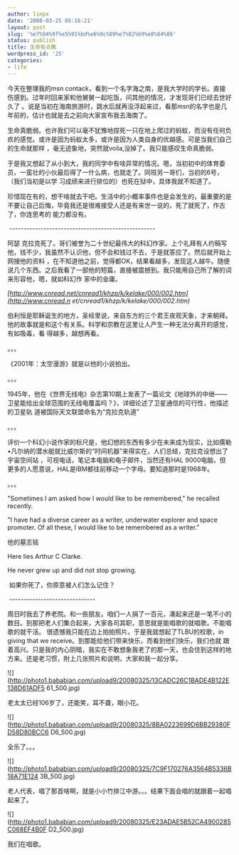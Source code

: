 ```yaml
---
author: linpx
date: '2008-03-25 05:16:21'
layout: post
slug: '%e7%94%9f%e5%91%bd%e6%9c%89%e7%82%b9%e8%84%86'
status: publish
title: 生命有点脆
wordpress_id: '25'
categories:
- life
---
```


  

今天在整理我的msn contack，看到一个名字海之南，是我大学时的学长。直接伤感到。过年时回来家和他舅舅一起吃饭，问其他的情况，才发现哥们已经去世好久了
。说是当初在海南旅游时，跳水后就再没浮起来过，看那msn的名字也是几年前的，估计也就是去之前向大家宣布我去海南了。

生命真脆弱。也许我们可以毫不犹豫地捏死一只在地上爬过的蚂蚁，而没有任何负疚的感觉。或许是因为蚂蚁太多，或许是因为人类自身的优越感。可是当我们自己的生命就那样
，毫无迹象地，突然就voila,没掉了。我只能感叹生命真脆弱。

于是我又想起了从小到大，我的同学中有啥异常的情况。嗯，当初初中的体育委员，一蛮壮的小伙最后得了一什么病，也就走了。同班另一哥们，当初的6号，（我们当初是以学
习成绩来进行排位的）也死在狱中，具体我就不知道了。

珍惜现在有的，想干啥就去干吧。生活中的小概率事件也是会发生的，最重要的是不要让自己后悔，毕竟我还是很难接受人还是有来世一说的，死了就死了，作古了，你连思考的
能力都没有。

 ---------------------------------------------------

阿瑟 克拉克死了。哥们被誉为二十世纪最伟大的科幻作家。上个礼拜有人约稿写他，钱不少，我虽然不认识他，但不会和钱过不去，于是就答应了。然后就开始上网搜他的资料
，在不知道他之前，觉得都OK，结果看越多，发现这人越牛。随便说几个东西。之后我看了一部他的短篇，直接被震撼到。我只能用自己所了解的词来形容他，嗯，就如科幻作
家中的金庸。

_[http://www.cnread.net/cnread1/khzp/k/kelake/000/002.htm](http://www.cnread.n
et/cnread1/khzp/k/kelake/000/002.htm)_

伯利恒是耶稣诞生的地方，圣经里说，来自东方的三个君王夜观天象，才来朝拜。他的故事就是和这个有关系。科学和宗教在这里让人产生一种无法分离开的感觉，有如吸毒，看
得越多，越想再看。

。。。

《2001年：太空漫游》就是以他的小说拍出。

。。。

1945年，他在《世界无线电》杂志第10期上发表了一篇论文《地球外的中继——卫星能给出全球范围的无线电覆盖吗？》，详细论述了卫星通信的可行性，他描述的卫星轨
道被国际天文联盟命名为“克拉克轨道”

。。。

评价一个科幻小说作家的标尺是，他幻想的东西有多少在未来成为现实，比如儒勒•凡尔纳的潜水艇就比威尔斯的“时间机器”来得实在，人们总结，克拉克设想出了宇宙空间站
，可视电话，笔记本电脑和电子邮件，当然还有HAL 9000电脑，但更多的人愿意说，HAL是IBM都往前移动一个字母。要知道那时是1968年。

。。。

"Sometimes I am asked how I would like to be remembered," he recalled
recently.

"I have had a diverse career as a writer, underwater explorer and space
promoter. Of all these, I would like to be remembered as a writer."

他的墓志铭

Here lies Arthur C Clarke.

He never grew up and did not stop growing.

  

 如果你死了，你原意被人们怎么记住？

  
  

 ------------------------------

周日时我去了养老院。和一些朋友。咱们一人捐了一百元，凑起来还是一笔不小的数目。到那把老人们集合起来，大家各司其职，意思就是能唱歌的就唱歌。不能唱歌的就干活。
很遗憾我只能在边上拍拍照片。于是我就想起了TLBU的校歌，in giving that we receive。到那能给他们带来快乐，而看到他们快乐，我们也就
跟着高兴。只是我的内心阴暗，我实在不敢想象我老了的那一天，也会住到这样的地方来。还是老习惯，附上几张照片和说明，大家和我一起分享。

![](http://photo1.bababian.com/upload9/20080325/13CADC26C1BADE4B122E138D61ADF5
61_500.jpg)

老太太已经106岁了，还能笑，耳不聋，眼小花。

![](http://photo1.bababian.com/upload9/20080325/8BA0223699D6BB29380FD58D80BCC6
D6_500.jpg)

全乐了。。。

![](http://photo1.bababian.com/upload9/20080325/7C9F170276A3564B5336B18A71E124
3B_500.jpg)

老人代表，唱了那首啥啊，就是小小竹排江中游。。。结果下面会唱的就跟着一起唱起来了。

![](http://photo1.bababian.com/upload9/20080325/E23ADAE5B52CA4900285C068EF4B0F
D2_500.jpg)

我们在唱歌。

  


